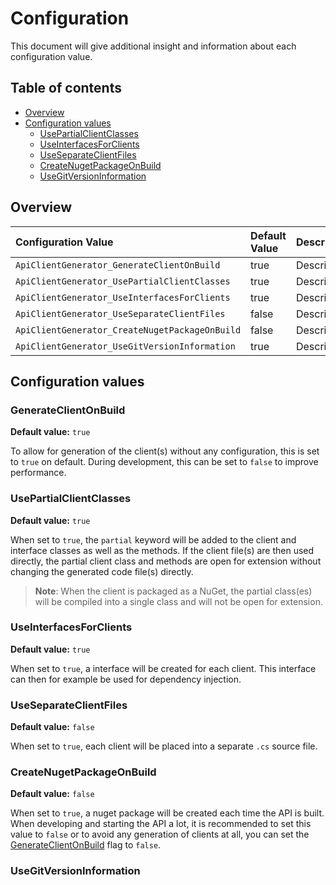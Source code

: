 # Configuration
This document will give additional insight and information about each configuration value.

## Table of contents

- [Overview](#Overview)
- [Configuration values](#Configuration-values)
  - [UsePartialClientClasses](#UsePartialClientClasses)
  - [UseInterfacesForClients](#UseInterfacesForClients)
  - [UseSeparateClientFiles](#UseSeparateClientFiles)
  - [CreateNugetPackageOnBuild](#CreateNugetPackageOnBuild)
  - [UseGitVersionInformation](#UseGitVersionInformation)

## Overview

| Configuration Value | Default Value |      Description |  Quicklink
|:----------|:-------------|:- |:--|
| `ApiClientGenerator_GenerateClientOnBuild` | true | Description | [More](###GenerateClientOnBuild)
| `ApiClientGenerator_UsePartialClientClasses` | true | Description | [More](###UsePartialClientClasses)
| `ApiClientGenerator_UseInterfacesForClients` | true | Description |[More](###UseInterfacesForClients)
| `ApiClientGenerator_UseSeparateClientFiles` | false | Description  |[More](###UseSeparateClientFiles)
| `ApiClientGenerator_CreateNugetPackageOnBuild` | false | Description  |[More](###CreateNugetPackageOnBuild)
| `ApiClientGenerator_UseGitVersionInformation` |true | Description |[More](###UseGitVersionInformation)

## Configuration values

### GenerateClientOnBuild
**Default value:** `true`

To allow for generation of the client(s) without any configuration, this is set to `true` on default. During development, this can be set to `false` to improve performance.
### UsePartialClientClasses
**Default value:** `true`

When set to `true`, the `partial` keyword will be added to the client and interface classes as well as the methods. 
If the client file(s) are then used directly, the partial client class and methods are open for extension without changing the generated code file(s) directly.

> **Note**: When the client is packaged as a NuGet, the partial class(es) will be compiled into a single class and will not be open for extension.
### UseInterfacesForClients
**Default value:** `true`

When set to `true`, a interface will be created for each client. This interface can then for example be used for dependency injection.
### UseSeparateClientFiles
**Default value:** `false`

When set to `true`, each client will be placed into a separate `.cs` source file.
### CreateNugetPackageOnBuild
**Default value:** `false`

When set to `true`, a nuget package will be created each time the API is built. When developing and starting the API a lot, it is recommended to set this value to `false` or to avoid any generation of clients at all, you can set the [GenerateClientOnBuild](###GenerateClientOnBuild) flag to `false`.
### UseGitVersionInformation
